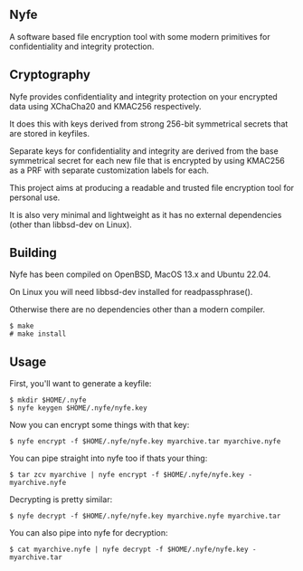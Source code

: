 Nyfe
----

A software based file encryption tool with some modern primitives
for confidentiality and integrity protection.

Cryptography
------------

Nyfe provides confidentiality and integrity protection on your encrypted
data using XChaCha20 and KMAC256 respectively.

It does this with keys derived from strong 256-bit symmetrical secrets
that are stored in keyfiles.

Separate keys for confidentiality and integrity are derived from the
base symmetrical secret for each new file that is encrypted by using
KMAC256 as a PRF with separate customization labels for each.

This project aims at producing a readable and trusted file encryption
tool for personal use.

It is also very minimal and lightweight as it has no external
dependencies (other than libbsd-dev on Linux).

Building
--------

Nyfe has been compiled on OpenBSD, MacOS 13.x and Ubuntu 22.04.

On Linux you will need libbsd-dev installed for readpassphrase().

Otherwise there are no dependencies other than a modern compiler.

```
$ make
# make install
```

Usage
-----

First, you'll want to generate a keyfile:

```
$ mkdir $HOME/.nyfe
$ nyfe keygen $HOME/.nyfe/nyfe.key
```

Now you can encrypt some things with that key:

```
$ nyfe encrypt -f $HOME/.nyfe/nyfe.key myarchive.tar myarchive.nyfe
```

You can pipe straight into nyfe too if thats your thing:

```
$ tar zcv myarchive | nyfe encrypt -f $HOME/.nyfe/nyfe.key - myarchive.nyfe
```

Decrypting is pretty similar:

```
$ nyfe decrypt -f $HOME/.nyfe/nyfe.key myarchive.nyfe myarchive.tar
```

You can also pipe into nyfe for decryption:

```
$ cat myarchive.nyfe | nyfe decrypt -f $HOME/.nyfe/nyfe.key - myarchive.tar
```
